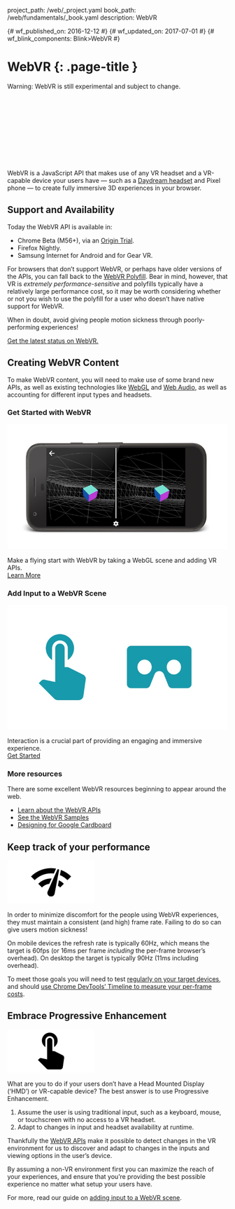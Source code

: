 project_path: /web/_project.yaml
book_path: /web/fundamentals/_book.yaml
description: WebVR

{# wf_published_on: 2016-12-12 #}
{# wf_updated_on: 2017-07-01 #}
{# wf_blink_components: Blink>WebVR #}

# WebVR {: .page-title }

Warning: WebVR is still experimental and subject to change.

<div class="video-wrapper">
  <iframe class="devsite-embedded-youtube-video" data-video-id="jT2mR9WzJ7Y"
          data-autohide="1" data-showinfo="0" frameborder="0" allowfullscreen>
  </iframe>
</div>

WebVR is a JavaScript API that makes use of any VR headset and a VR-capable
device your users have — such as a [Daydream headset](https://vr.google.com/daydream/)
and Pixel phone — to create fully immersive 3D experiences in your browser.

<div class="clearfix"></div>

## Support and Availability

Today the WebVR API is available in:

* Chrome Beta (M56+), via an [Origin Trial](https://github.com/jpchase/OriginTrials/blob/gh-pages/developer-guide.md).
* Firefox Nightly.
* Samsung Internet for Android and for Gear VR.

For browsers that don’t support WebVR, or perhaps have older versions of the
APIs, you can fall back to the [WebVR Polyfill](https://github.com/googlevr/webvr-polyfill).
Bear in mind, however, that VR is *extremely performance-sensitive* and
polyfills typically have a relatively large performance cost, so it may be worth
considering whether or not you wish to use the polyfill for a user who doesn’t
have native support for WebVR.

When in doubt, avoid giving people motion sickness through poorly-performing
experiences!

[Get the latest status on WebVR.](./status/)

## Creating WebVR Content

To make WebVR content, you will need to make use of some brand new APIs, as well
as existing technologies like [WebGL](https://developer.mozilla.org/en-US/docs/Web/API/WebGL_API/Tutorial)
and [Web Audio](https://developer.mozilla.org/en-US/docs/Web/API/Web_Audio_API),
as well as accounting for different input types and headsets.

<div class="attempt-left">
  <h3>Get Started with WebVR</h3>
  <a href="./getting-started-with-webvr/">
    <img src="img/getting-started-with-webvr.jpg" alt="Get started with WebVR" />
  </a>
  <p>
    Make a flying start with WebVR by taking a WebGL scene and adding VR APIs.<br>
    <a href="./getting-started-with-webvr/">Learn More</a>
  </p>
</div>
<div class="attempt-right">
  <h3>Add Input to a WebVR Scene</h3>
  <a href="./adding-input-to-a-webvr-scene/">
    <img src="img/adding-input-to-a-webvr-scene.jpg" alt="Add input to a WebVR scene" />
  </a>
  <p>
    Interaction is a crucial part of providing an engaging and immersive experience.<br>
    <a href="./adding-input-to-a-webvr-scene/">Get Started</a>
  </p>
</div>

<div class="clearfix"></div>

### More resources

There are some excellent WebVR resources beginning to appear around the web.

* [Learn about the WebVR APIs](https://developer.mozilla.org/en-US/docs/Web/API/WebVR_API)
* [See the WebVR Samples](https://webvr.info/samples/)
* [Designing for Google Cardboard](https://www.google.com/design/spec-vr/designing-for-google-cardboard/a-new-dimension.html)

## Keep track of your performance

<img src="img/oce.png" class="attempt-right" alt="WebVR Performance" />

In order to minimize discomfort for the people using WebVR experiences, they
must maintain a consistent (and high) frame rate. Failing to do so can give
users motion sickness!

On mobile devices the refresh rate is typically 60Hz, which means the target is
60fps (or 16ms per frame *including* the per-frame browser’s overhead). On
desktop the target is typically 90Hz (11ms including overhead).

To meet those goals you will need to test [regularly on your target devices](/web/tools/chrome-devtools/remote-debugging/),
and should [use Chrome DevTools’ Timeline to measure your per-frame costs](/web/tools/chrome-devtools/evaluate-performance/timeline-tool).

## Embrace Progressive Enhancement

<img src="img/touch-input.png" class="attempt-right"
  alt="Use Progressive Enhancement to maximise reach" />

What are you to do if your users don’t have a Head Mounted Display (‘HMD’) or
VR-capable device? The best answer is to use Progressive Enhancement.

1. Assume the user is using traditional input, such as a keyboard, mouse, or
touchscreen with no access to a VR headset.
2. Adapt to changes in input and headset availability at runtime.

Thankfully the [WebVR APIs](https://developer.mozilla.org/en-US/docs/Web/API/WebVR_API)
make it possible to detect changes in the VR environment for us to discover and
adapt to changes in the inputs and viewing options in the user’s device.

By assuming a non-VR environment first you can maximize the reach of your
experiences, and ensure that you’re providing the best possible experience no
matter what setup your users have.

For more, read our guide on [adding input to a WebVR scene](./adding-input-to-a-webvr-scene/).
